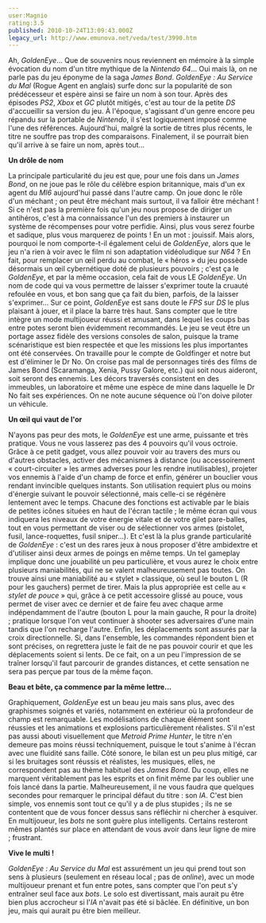 ```yaml
---
user:Magnio
rating:3.5
published: 2010-10-24T13:09:43.000Z
legacy_url: http://www.emunova.net/veda/test/3990.htm
---
```

Ah, _GoldenEye_... Que de souvenirs nous reviennent en mémoire à la simple évocation du nom d'un titre mythique de la _Nintendo 64_... Oui mais là, on ne parle pas du jeu éponyme de la saga _James Bond_. _GoldenEye : Au Service du Mal_ (Rogue Agent en anglais) surfe donc sur la popularité de son prédécesseur et espère ainsi se faire un nom à son tour. Après des épisodes _PS2_, _Xbox_ et _GC_ plutôt mitigés, c'est au tour de la petite _DS_ d'accueillir sa version du jeu. À l'époque, s'agissant d'un genre encore peu répandu sur la portable de _Nintendo_, il s'est logiquement imposé comme l'une des références. Aujourd'hui, malgré la sortie de titres plus récents, le titre ne souffre pas trop des comparaisons. Finalement, il se pourrait bien qu'il arrive à se faire un nom, après tout...  

   

**Un drôle de nom**  

   

La principale particularité du jeu est que, pour une fois dans un _James Bond_, on ne joue pas le rôle du célèbre espion britannique, mais d'un ex agent du _MI6_ aujourd'hui passé dans l'autre camp. On joue donc le rôle d'un méchant ; on peut être méchant mais surtout, il va falloir être méchant ! Si ce n'est pas la première fois qu'un jeu nous propose de diriger un antihéros, c'est à ma connaissance l'un des premiers à instaurer un système de récompenses pour votre perfidie. Ainsi, plus vous serez fourbe et sadique, plus vous marquerez de points ! En un mot : jouissif. Mais alors, pourquoi le nom comporte-t-il également celui de _GoldenEye_, alors que le jeu n'a rien à voir avec le film ni son adaptation vidéoludique sur _N64_ ? En fait, pour remplacer un œil perdu au combat, le « héros » du jeu possède désormais un œil cybernétique doté de plusieurs pouvoirs ; c'est ça le _GoldenEye_, et par la même occasion, cela fait de vous LE _GoldenEye_. Un nom de code qui va vous permettre de laisser s'exprimer toute la cruauté refoulée en vous, et bon sang que ça fait du bien, parfois, de la laisser s'exprimer... Sur ce point, _GoldenEye_ est sans doute le _FPS_ sur _DS_ le plus plaisant à jouer, et il place la barre très haut. Sans compter que le titre intègre un mode multijoueur réussi et amusant, dans lequel les coups bas entre potes seront bien évidemment recommandés. Le jeu se veut être un portage assez fidèle des versions consoles de salon, puisque la trame scénaristique est bien respectée et que les missions les plus importantes ont été conservées. On travaille pour le compte de Goldfinger et notre but est d'éliminer le Dr No. On croise pas mal de personnages tirés des films de James Bond (Scaramanga, Xenia, Pussy Galore, etc.) qui soit nous aideront, soit seront des ennemis. Les décors traversés consistent en des immeubles, un laboratoire et même une espèce de mine dans laquelle le Dr No fait ses expériences. On ne note aucune séquence où l'on doive piloter un véhicule.  

   

**Un œil qui vaut de l'or**  

   

N'ayons pas peur des mots, le _GoldenEye_ est une arme, puissante et très pratique. Vous ne vous lasserez pas des 4 pouvoirs qu'il vous octroie. Grâce à ce petit gadget, vous allez pouvoir voir au travers des murs ou d'autres obstacles, activer des mécanismes à distance (ou accessoirement « court-circuiter » les armes adverses pour les rendre inutilisables), projeter vos ennemis à l'aide d'un champ de force et enfin, générer un bouclier vous rendant invincible quelques instants. Son utilisation requiert plus ou moins d'énergie suivant le pouvoir sélectionné, mais celle-ci se régénère lentement avec le temps. Chacune des fonctions est activable par le biais de petites icônes situées en haut de l'écran tactile ; le même écran qui vous indiquera les niveaux de votre énergie vitale et de votre gilet pare-balles, tout en vous permettant de viser ou de sélectionner vos armes (pistolet, fusil, lance-roquettes, fusil sniper...). Et c'est là la plus grande particularité de _GoldenEye_ : c'est un des rares jeux à nous proposer d'être ambidextre et d'utiliser ainsi deux armes de poings en même temps. Un tel gameplay implique donc une jouabilité un peu particulière, et vous aurez le choix entre plusieurs maniabilités, qui ne se valent malheureusement pas toutes. On trouve ainsi une maniabilité au « stylet » classique, où seul le bouton L (R pour les gauchers) permet de tirer. Mais la plus appropriée est celle au « _stylet de pouce_ » qui, grâce à ce petit accessoire glissé au pouce, vous permet de viser avec ce dernier et de faire feu avec chaque arme indépendamment de l'autre (bouton L pour la main gauche, R pour la droite) ; pratique lorsque l'on veut continuer à shooter ses adversaires d'une main tandis que l'on recharge l'autre. Enfin, les déplacements sont assurés par la croix directionnelle. Si, dans l'ensemble, les commandes répondent bien et sont précises, on regrettera juste le fait de ne pas pouvoir courir et que les déplacements soient si lents. De ce fait, on a un peu l'impression de se traîner lorsqu'il faut parcourir de grandes distances, et cette sensation ne sera pas perçue par tous de la même façon.  

   

**Beau et bête, ça commence par la même lettre...**  

   

Graphiquement, _GoldenEye_ est un beau jeu mais sans plus, avec des graphismes soignés et variés, notamment en extérieur où la profondeur de champ est remarquable. Les modélisations de chaque élément sont réussies et les animations et explosions particulièrement réalistes. S'il n'est pas aussi abouti visuellement que _Metroid Prime Hunter_, le titre n'en demeure pas moins réussi techniquement, puisque le tout s'anime à l'écran avec une fluidité sans faille. Côté sonore, le bilan est un peu plus mitigé, car si les bruitages sont réussis et réalistes, les musiques, elles, ne correspondent pas au thème habituel des _James Bond_. Du coup, elles ne marquent véritablement pas les esprits et on finit même par les oublier une fois lancé dans la partie. Malheureusement, il ne vous faudra que quelques secondes pour remarquer le principal défaut du titre : son _IA_. C'est bien simple, vos ennemis sont tout ce qu'il y a de plus stupides ; ils ne se contentent que de vous foncer dessus sans réfléchir ni chercher à esquiver. En multijoueur, les _bots_ ne sont guère plus intelligents. Certains resteront mêmes plantés sur place en attendant de vous avoir dans leur ligne de mire ; frustrant.  

   

**Vive le multi !**  

   

_GoldenEye : Au Service du Mal_ est assurément un jeu qui prend tout son sens à plusieurs (seulement en réseau local ; pas de _online_), avec un mode multijoueur prenant et fun entre potes, sans compter que l'on peut s'y entraîner seul face aux _bots_. Le solo est divertissant, mais aurait pu être bien plus accrocheur si l'_IA_ n'avait pas été si bâclée. En définitive, un bon jeu, mais qui aurait pu être bien meilleur.